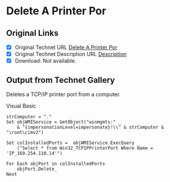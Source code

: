 # Delete A Printer Por

## Original Links

- [x] Original Technet URL [Delete A Printer Por](https://gallery.technet.microsoft.com/60308cdd-bcf8-46b8-9f8d-5384d34faa08)
- [x] Original Technet Description URL [Description](https://gallery.technet.microsoft.com/60308cdd-bcf8-46b8-9f8d-5384d34faa08/description)
- [x] Download: Not available.

## Output from Technet Gallery

Deletes a TCP/IP printer port from a computer.

Visual Basic

```
strComputer = "."
Set objWMIService = GetObject("winmgmts:" _
    & "{impersonationLevel=impersonate}!\\" & strComputer & "\root\cimv2")

Set colInstalledPorts =  objWMIService.ExecQuery _
    ("Select * from Win32_TCPIPPrinterPort Where Name = 'IP_169.254.110.14'")

For Each objPort in colInstalledPorts 
    objPort.Delete_
Next
```

